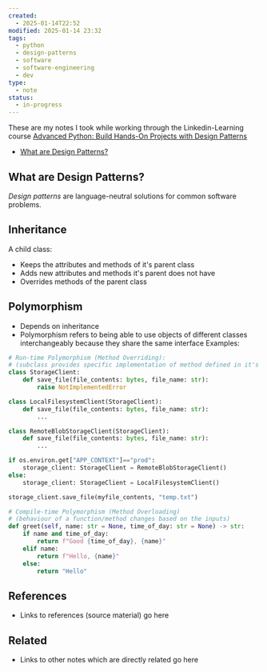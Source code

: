 ```yaml
---
created:
  - 2025-01-14T22:52
modified: 2025-01-14 23:32
tags:
  - python
  - design-patterns
  - software
  - software-engineering
  - dev
type:
  - note
status:
  - in-progress
---
```

These are my notes I took while working through the Linkedin-Learning course [Advanced Python: Build Hands-On Projects with Design Patterns](https://www.linkedin.com/learning/advanced-python-build-hands-on-projects-with-design-patterns)

* [What are Design Patterns?](#What%20are%20Design%20Patterns?)
## What are Design Patterns?

_Design patterns_ are language-neutral solutions for common software problems.

## Inheritance

A child class:
* Keeps the attributes and methods of it's parent class
* Adds new attributes and methods it's parent does not have
* Overrides methods of the parent class 

## Polymorphism

* Depends on inheritance
* Polymorphism refers to being able to use objects of different classes interchangeably because they share the same interface
Examples:
```python
# Run-time Polymorphism (Method Overriding):
# (subclass provides specific implementation of method defined in it's superclass (parent class)
class StorageClient:
	def save_file(file_contents: bytes, file_name: str):
		raise NotImplementedError

class LocalFilesystemClient(StorageClient):
	def save_file(file_contents: bytes, file_name: str):
		...

class RemoteBlobStorageClient(StorageClient):
	def save_file(file_contents: bytes, file_name: str):
		...

if os.environ.get["APP_CONTEXT"]=="prod":
	storage_client: StorageClient = RemoteBlobStorageClient()
else:
	storage_client: StorageClient = LocalFilesystemClient()

storage_client.save_file(myfile_contents, "temp.txt")
```

```python
# Compile-time Polymorphism (Method Overloading)
# (behaviour of a function/method changes based on the inputs)
def greet(self, name: str = None, time_of_day: str = None) -> str: 
	if name and time_of_day: 
		return f"Good {time_of_day}, {name}"
	elif name: 
		return f"Hello, {name}" 
	else: 
		return "Hello"
```
## References

* Links to references (source material) go here
## Related

* Links to other notes which are directly related go here